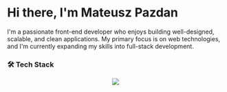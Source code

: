 # Hi there, I'm Mateusz Pazdan

I'm a passionate front-end developer who enjoys building well-designed, scalable, and clean applications. My primary focus is on web technologies, and I'm currently expanding my skills into full-stack development.

### 🛠️ Tech Stack
<p align="center">
  <a href="https://skillicons.dev">
    <img src="https://skillicons.dev/icons?i=html,css,js,ts,react,nextjs,nestjs,redux,tailwind,prisma,postgres,docker,git,vscode" />
  </a>
</p>



